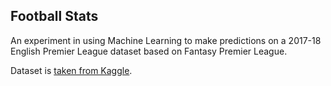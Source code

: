 ## Football Stats

An experiment in using Machine Learning to make predictions on a 2017-18 English Premier League dataset based on Fantasy Premier League.

Dataset is [taken from Kaggle](https://www.kaggle.com/mauryashubham/english-premier-league-players-dataset).

